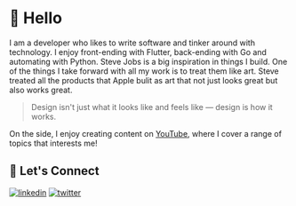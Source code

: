 
# 👋 Hello

I am a developer who likes to write software and tinker around with technology.
I enjoy front-ending with Flutter, back-ending with Go and automating with Python.
Steve Jobs is a big inspiration in things I build. One of the things I take forward
with all my work is to treat them like art. Steve treated all the products that Apple bulit
as art that not just looks great but also works great.

> Design isn't just what it looks like and feels like — design is how it works.

On the side, I enjoy creating content on [YouTube](https://youtube.com/ManoVikram),
where I cover a range of topics that interests me!
## 🔗 Let's Connect
[![linkedin](https://img.shields.io/badge/linkedin-0A66C2?style=for-the-badge&logo=linkedin&logoColor=white)](https://www.linkedin.com/in/manovik18/) [![twitter](https://img.shields.io/badge/twitter-1DA1F2?style=for-the-badge&logo=twitter&logoColor=white)](https://twitter.com/ManoVik18)


